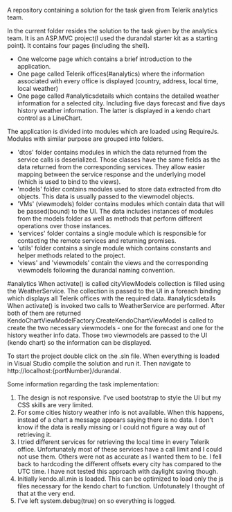 A repository containing a solution for the task given from Telerik analytics team.

In the current folder resides the solution to the task given by the analytics team. It is an ASP.MVC project(I used the durandal starter kit as a starting point). It contains four pages (including the shell).   
- One welcome page which contains a brief introduction to the application. 
- One page called Telerik offices(#analytics) where the information associated with every office is displayed (country, address, local time, local weather)
- One page called #analyticsdetails which contains the detailed weather information for a selected city. Including five days forecast and five days history weather information. The latter is displayed in a kendo chart control as a LineChart.

The application is divided into modules which are loaded using RequireJs. Modules with similar purpose are grouped into folders.
- 'dtos' folder contains modules in which the data returned from the service calls is deserialized. Those classes have the same fields as the data returned from the corresponding services. They allow easier mapping between the service response and the underlying model (which is used to bind to the views).
- 'models' folder contains modules used to store data extracted from dto objects. This data is usually passed to the viewmodel objects.
- 'VMs' (viewmodels) folder contains modules which contain data that will be passed(bound) to the UI. The data includes instances of modules from the models folder as well as methods that perform different operations over those instances.
- 'services' folder contains a single module which is responsible for contacting the remote services and returning promises.
- 'utils' folder contains a single module which contains constants and helper methods related to the project.
- 'views' and 'viewmodels' contain the views and the corresponding viewmodels following the durandal naming convention.

#analytics
When activate() is called cityViewModels collection is filled using the WeatherService. The collection is passed to the UI in a foreach binding which displays all Telerik offices with the required data.
#analyticsdetails
When activate() is invoked two calls to WeatherService are performed. After both of them are returned KendoChartViewModelFactory.CreateKendoChartViewModel is called to create the two necessary viewmodels - one for the forecast and one for the history weather info data. Those two viewmodels are passed to the UI (kendo chart) so the information can be displayed.

To start the project double click on the .sln file. When everything is loaded in Visual Studio compile the solution and run it. Then navigate to http://localhost:{portNumber}/durandal.


Some information regarding the task implementation:
1) The design is not responsive. I've used bootstrap to style the UI but my CSS skills are very limited.
2) For some cities history weather info is not available. When this happens, instead of a chart a message appears saying there is no data. I don't know if the data is really missing or I could not figure a way out of retrieving it.
3) I tried different services for retrieving the local time in every Telerik office. Unfortunately most of these services have a call limit and I could not use them. Others were not as accurate as I wanted them to be. I fell back to hardcoding the different offsets every city has compared to the UTC time. I have not tested this approach with daylight saving though.
4) Initially kendo.all.min is loaded. This can be optimized to load only the js files necessary for the kendo chart to function. Unfotunately I thought of that at the very end.
5) I've left system.debug(true) on so everything is logged.